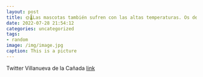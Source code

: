 ```yaml
---
layout: post
title: 🌞🌡️Las mascotas también sufren con las altas temperaturas. Os dejamos estas recomendaciones de la @ComunidadMadrid para protege...
date: 2022-07-28 21:54:12
categories: uncategorized
tags:
- random
image: /img/image.jpg
caption: This is a picture
---
```

Twitter Villanueva de la Cañada [link](https://twitter.com/AytoVDLCanada/status/1552605989572165633)
